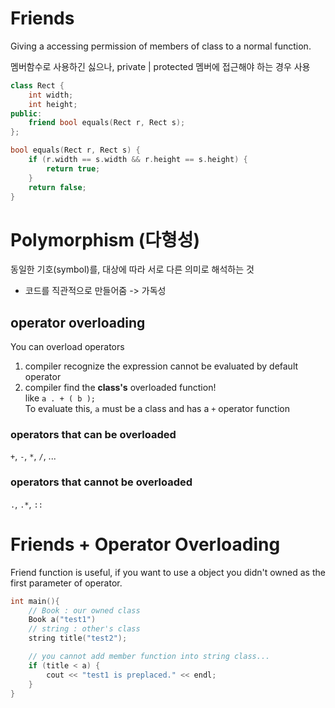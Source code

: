 # Friends

Giving a accessing permission of members of class to a normal function.

멤버함수로 사용하긴 싫으나, private | protected 멤버에 접근해야 하는 경우 사용

```cpp
class Rect {
    int width;
    int height;
public:
    friend bool equals(Rect r, Rect s);
};

bool equals(Rect r, Rect s) {
    if (r.width == s.width && r.height == s.height) {
        return true;
    }
    return false;
}
```

# Polymorphism (다형성)

동일한 기호(symbol)를, 대상에 따라 서로 다른 의미로 해석하는 것

- 코드를 직관적으로 만들어줌 -> 가독성

## operator overloading

You can overload operators

1. compiler recognize the expression cannot be evaluated by default operator
2. compiler find the **class's** overloaded function!  
   like `a . + ( b );`  
   To evaluate this, `a` must be a class and has a `+` operator function

### operators that can be overloaded

`+`, `-`, `*`, `/`, ...

### operators that cannot be overloaded

`.`, `.*`, `::`


# Friends + Operator Overloading

Friend function is useful, if you want to use a object you didn't owned as the first parameter of operator.

```cpp
int main(){
    // Book : our owned class
    Book a("test1")
    // string : other's class
    string title("test2");

    // you cannot add member function into string class...
    if (title < a) {
        cout << "test1 is preplaced." << endl;
    }
}
```
